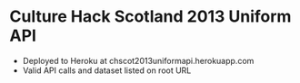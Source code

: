 Culture Hack Scotland 2013 Uniform API
======================================

- Deployed to Heroku at chscot2013uniformapi.herokuapp.com
- Valid API calls and dataset listed on root URL
